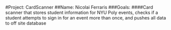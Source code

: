 #Project: CardScanner
##Name: Nicolai Ferraris
###Goals:
####Card scanner that stores student information for NYU Poly events, checks if a student attempts to sign in for an event more than once, and pushes all data to off site database
